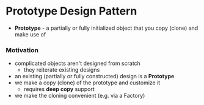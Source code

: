 # Prototype Design Pattern

- **Prototype** - a partially or fully initialized object that you copy (clone) and make use of

### Motivation

- complicated objects aren't designed from scratch
    - they reiterate existing designs
- an existing (partially or fully constructed) design is a **Prototype**
- we make a copy (clone) of the prototype and customize it
    - requires **deep copy** support
- we make the cloning convenient (e.g. via a Factory)

